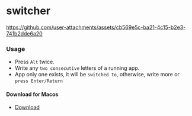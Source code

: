 # switcher

https://github.com/user-attachments/assets/cb569e5c-ba21-4c15-b2e3-741b2dde6a20

### Usage
- Press `Alt` twice.
- Write any `two consecutive` letters of a running app.
- App only one exists, it will be `switched to`, otherwise, write more or `press Enter/Return`

#### Download for Macos
- [Download](https://github.com/EsmaeelNabil/switcher/releases/download/v0.0.1/switcher.dmg)
